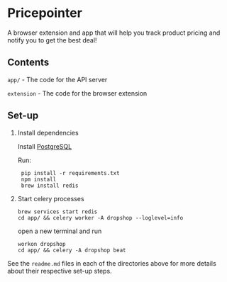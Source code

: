 # Pricepointer

A browser extension and app that will help you track product pricing and notify you to get the best deal!

## Contents

`app/` - The code for the API server

`extension` - The code for the browser extension

## Set-up

1. Install dependencies

    Install [PostgreSQL](https://www.postgresql.org/)
    
    Run:

        pip install -r requirements.txt
        npm install
        brew install redis

2.  Start celery processes
        
        brew services start redis
        cd app/ && celery worker -A dropshop --loglevel=info
        
    open a new terminal and run
    
        workon dropshop
        cd app/ && celery -A dropshop beat

See the `readme.md` files in each of the directories above for more details about their respective set-up steps.
